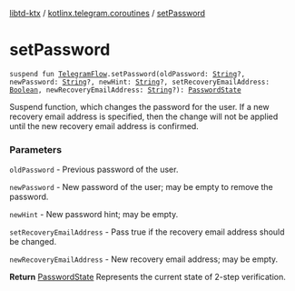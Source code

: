 [libtd-ktx](../index.md) / [kotlinx.telegram.coroutines](index.md) / [setPassword](./set-password.md)

# setPassword

`suspend fun `[`TelegramFlow`](../kotlinx.telegram.core/-telegram-flow/index.md)`.setPassword(oldPassword: `[`String`](https://kotlinlang.org/api/latest/jvm/stdlib/kotlin/-string/index.html)`?, newPassword: `[`String`](https://kotlinlang.org/api/latest/jvm/stdlib/kotlin/-string/index.html)`?, newHint: `[`String`](https://kotlinlang.org/api/latest/jvm/stdlib/kotlin/-string/index.html)`?, setRecoveryEmailAddress: `[`Boolean`](https://kotlinlang.org/api/latest/jvm/stdlib/kotlin/-boolean/index.html)`, newRecoveryEmailAddress: `[`String`](https://kotlinlang.org/api/latest/jvm/stdlib/kotlin/-string/index.html)`?): `[`PasswordState`](https://tdlibx.github.io/td/docs/org/drinkless/td/libcore/telegram/TdApi/PasswordState.html)

Suspend function, which changes the password for the user. If a new recovery email address is
specified, then the change will not be applied until the new recovery email address is confirmed.

### Parameters

`oldPassword` - Previous password of the user.

`newPassword` - New password of the user; may be empty to remove the password.

`newHint` - New password hint; may be empty.

`setRecoveryEmailAddress` - Pass true if the recovery email address should be changed.

`newRecoveryEmailAddress` - New recovery email address; may be empty.

**Return**
[PasswordState](https://tdlibx.github.io/td/docs/org/drinkless/td/libcore/telegram/TdApi/PasswordState.html) Represents the current state of 2-step verification.

